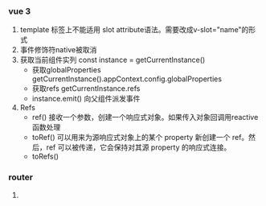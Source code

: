 ### vue 3
1. template 标签上不能适用 slot attribute语法。需要改成v-slot="name"的形式
2. 事件修饰符native被取消
3. 获取当前组件实列 const instance = getCurrentInstance()
    - 获取globalProperties getCurrentInstance().appContext.config.globalProperties
    - 获取refs getCurrentInstance.refs
    - instance.emit() 向父组件派发事件
4. Refs
    - ref() 接收一个参数，创建一个响应式对象。如果传入对象回调用reactive函数处理
    - toRef() 可以用来为源响应式对象上的某个 property 新创建一个 ref。然后，ref 可以被传递，它会保持对其源 property 的响应式连接。
    - toRefs()
### router

1. 

